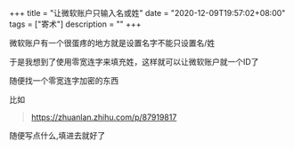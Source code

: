 +++
title = "让微软账户只输入名或姓"
date = "2020-12-09T19:57:02+08:00"
tags = ["寄术"]
description = ""
+++

微软账户有一个很蛋疼的地方就是设置名字不能只设置名/姓

于是我想到了使用零宽连字来填充姓，这样就可以让微软账户就一个ID了

随便找一个零宽连字加密的东西

比如

> https://zhuanlan.zhihu.com/p/87919817

随便写点什么,填进去就好了